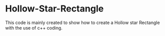 # Hollow-Star-Rectangle
This code is mainly created to show how to create a Hollow star Rectangle with the use of c++ coding.
